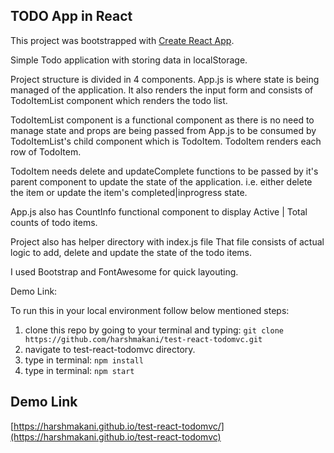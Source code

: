 ## TODO App in React
This project was bootstrapped with [Create React App](https://github.com/facebook/create-react-app).

Simple Todo application with storing data in localStorage.

Project structure is divided in 4 components.
App.js is where state is being managed of the application. It also renders the input form and consists of TodoItemList component which renders the todo list.

TodoItemList component is a functional component as there is no need to manage state and props are being passed from App.js to be consumed by TodoItemList's child component which is TodoItem. TodoItem renders each row of TodoItem.

TodoItem needs delete and updateComplete functions to be passed by it's parent component to update the state of the application. i.e. either delete the item or update the item's completed|inprogress state.

App.js also has CountInfo functional component to display Active | Total counts of todo items. 

Project also has helper directory with index.js file
That file consists of actual logic to add, delete and update the state of the todo items.

I used Bootstrap and FontAwesome for quick layouting.

Demo Link: 


To run this in your local environment follow below mentioned steps:
1) clone this repo by going to your terminal and typing:  `git clone https://github.com/harshmakani/test-react-todomvc.git`
2) navigate to test-react-todomvc directory.
3) type in terminal: `npm install`
4) type in terminal: `npm start`

## Demo Link
[https://harshmakani.github.io/test-react-todomvc/](https://harshmakani.github.io/test-react-todomvc)
